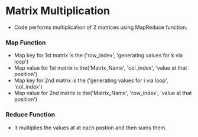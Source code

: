 # Matrix Multiplication
- Code performs multiplication of 2 matrices using MapReduce function.

### Map Function
- Map key for 1st matrix is the ('row_index', 'generating values for k via loop')
- Map value for 1st matrix is the('Matrix_Name', 'col_index', 'value at that position')
- Map key for 2nd matrix is the ('generating values for i via loop', 'col_index')
- Map value for 2nd matrix is the('Matrix_Name', 'row_index', 'value at that position')

### Reduce Function
- It multiplies the values at at each postion and then sums them.